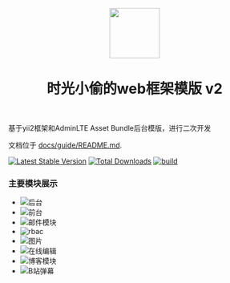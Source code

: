 <p align="center">
    <a href="https://github.com/yiisoft" target="_blank">
        <img src="https://avatars0.githubusercontent.com/u/993323" height="100px">
    </a>
    <h1 align="center">时光小偷的web框架模版 v2</h1>
    <br>
</p>

基于yii2框架和AdminLTE Asset Bundle后台模版，进行二次开发

文档位于 [docs/guide/README.md](docs/guide/README.md).

[![Latest Stable Version](https://img.shields.io/packagist/v/yiisoft/yii2-app-advanced.svg)](https://packagist.org/packages/yiisoft/yii2-app-advanced)
[![Total Downloads](https://img.shields.io/packagist/dt/yiisoft/yii2-app-advanced.svg)](https://packagist.org/packages/yiisoft/yii2-app-advanced)
[![build](https://github.com/yiisoft/yii2-app-advanced/workflows/build/badge.svg)](https://github.com/yiisoft/yii2-app-advanced/actions?query=workflow%3Abuild)

 ### 主要模块展示
 - ![后台](https://www.shiguangxiaotou.com/wp-content/uploads/2022/05/1.png)
 - ![前台](https://www.shiguangxiaotou.com/wp-content/uploads/2022/05/10.png)
 - ![邮件模块](https://www.shiguangxiaotou.com/wp-content/uploads/2022/05/6.png)
 - ![rbac](https://www.shiguangxiaotou.com/wp-content/uploads/2022/05/5.png)
 - ![图片]( https://www.shiguangxiaotou.com/6/)
 - ![在线编辑]( https://www.shiguangxiaotou.com/7/)
 - ![博客模块](https://www.shiguangxiaotou.com/wp-content/uploads/2022/05/12.png)
 - ![B站弹幕](https://www.shiguangxiaotou.com/9/)


  


